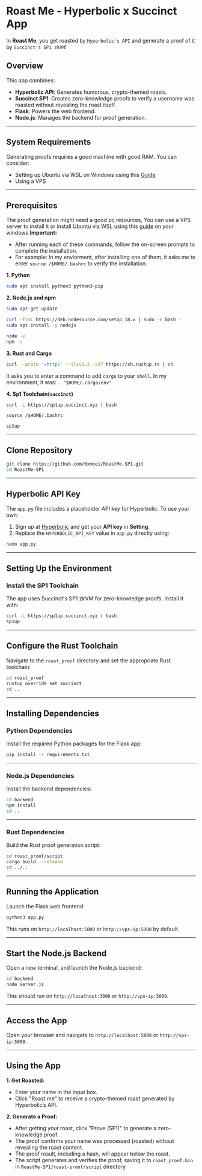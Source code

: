 # Roast Me - Hyperbolic x Succinct App
In **Roast Me**, you get roasted by `Hyperbolic's API` and generate a proof of it by `Succinct's SP1 zkVM`!

## Overview
This app combines:
- **Hyperbolic API**: Generates humorous, crypto-themed roasts.
- **Succinct SP1**: Creates zero-knowledge proofs to verify a username was roasted without revealing the roast itself.
- **Flask**: Powers the web frontend.
- **Node.js**: Manages the backend for proof generation.

---

## System Requirements
Generating proofs requires a good machine with good RAM. You can consider:
* Setting up Ubuntu via WSL on Windows using this [Guide](https://github.com/0xmoei/Install-Linux-on-Windows)
* Using a VPS

---

## Prerequisites
The proof generation might need a good pc resources, You can use a VPS server to  install it or install Ubuntu via WSL using this [guide](https://github.com/0xmoei/Install-Linux-on-Windows) on your windows
**Important:**
* After running each of these commands, follow the on-screen prompts to complete the installation.
* For example: In my enviorment, after installing one of them, it asks me to enter `source /$HOME/.bashrc` to verify the installation.

**1. Python**
```bash
sudo apt install python3 python3-pip
```

**2. Node.js and npm**
```bash
sudo apt-get update

curl -fsSL https://deb.nodesource.com/setup_18.x | sudo -E bash -
sudo apt install -y nodejs

node -v
npm -v
```

**3. Rust and Cargo**
```bash
curl --proto '=https' --tlsv1.2 -sSf https://sh.rustup.rs | sh
```
It asks you to enter a command to add `cargo` to your `shell`. In my environment, it was: `. "$HOME/.cargo/env"`

**4. Sp1 Toolchain(`succinct`)**
```bash
curl -L https://sp1up.succinct.xyz | bash
```
```
source /$HOME/.bashrc
```
```
sp1up
```

---

## Clone Repository
```bash
git clone https://github.com/0xmoei/RoastMe-SP1.git
cd RoastMe-SP1
```

---

## Hyperbolic API Key
The `app.py` file includes a placeholder API key for Hyperbolic. To use your own:
1. Sign up at [Hyperbolic](https://app.hyperbolic.xyz/) and get your **API key** in **Setting**.
2. Replace the `HYPERBOLIC_API_KEY` value in `app.py` directly using:
```bash
nano app.py
```

---

## Setting Up the Environment
### Install the SP1 Toolchain
The app uses Succinct's SP1 zkVM for zero-knowledge proofs. Install it with:
```bash
curl -L https://sp1up.succinct.xyz | bash
sp1up
```

---

## Configure the Rust Toolchain
Navigate to the `roast_proof` directory and set the appropriate Rust toolchain:
```bash
cd roast_proof
rustup override set succinct
cd ..
```

---

## Installing Dependencies
### Python Dependencies
Install the required Python packages for the Flask app:
```bash
pip install -r requirements.txt
```

---

### Node.js Dependencies
Install the backend dependencies:
```bash 
cd backend
npm install
cd ..
```

---

### Rust Dependencies
Build the Rust proof generation script:
```bash
cd roast_proof/script
cargo build --release
cd ../..
```

---

## Running the Application
Launch the Flask web frontend:
```bash
python3 app.py
```
This runs on `http://localhost:5000` or `http://vps-ip:5000` by default.

---

## Start the Node.js Backend
Open a new terminal, and launch the Node.js backend:
```bash
cd backend
node server.js
```
This should run on `http://localhost:3000` or `http://vps-ip:5000`.

---

## Access the App
Open your browser and navigate to `http://localhost:5000` or `http://vps-ip:5000`.

---

## Using the App
**1. Get Roasted:**
  - Enter your name in the input box.
  - Click "Roast me" to receive a crypto-themed roast generated by Hyperbolic’s API.

**2. Generate a Proof:**
  - After getting your roast, click "Prove (SP1)" to generate a zero-knowledge proof.
  - The proof confirms your name was processed (roasted) without revealing the roast content.
  - The proof result, including a hash, will appear below the roast.
  - The script generates and verifies the proof, saving it to `roast_proof.bin` in `RoastMe-SP1/roast-proof/script` directory
